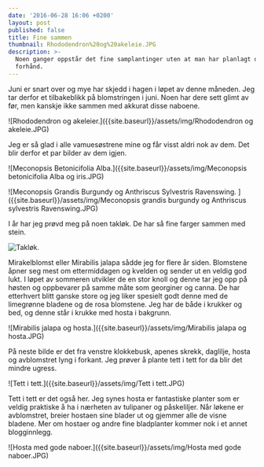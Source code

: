 ```yaml
---
date: '2016-06-28 16:06 +0200'
layout: post
published: false
title: Fine sammen
thumbnail: Rhododendron%20og%20akeleie.JPG
description: >-
  Noen ganger oppstår det fine samplantinger uten at man har planlagt det på
  forhånd.
---
```


Juni er snart over og mye har skjedd i hagen i løpet av denne måneden. Jeg tar derfor et tilbakeblikk på blomstringen i juni. Noen har dere sett glimt av før, men kanskje ikke sammen med akkurat disse naboene. 

![Rhododendron og akeleier.]({{site.baseurl}}/assets/img/Rhododendron og akeleie.JPG)

Jeg er så glad i alle vamuesøstrene mine og får visst aldri nok av dem. Det blir derfor et par bilder av dem igjen.

![Meconopsis Betonicifolia Alba.]({{site.baseurl}}/assets/img/Meconopsis betonicifolia Alba og iris.JPG)

![Meconopsis Grandis Burgundy og Anthriscus Sylvestris Ravenswing. ]({{site.baseurl}}/assets/img/Meconopsis grandis burgundy og Anthriscus sylvestris Ravenswing.JPG)

<!--more-->

I år har jeg prøvd meg på noen takløk. De har så fine farger sammen med stein. 

![Takløk.]({{site.baseurl}}/assets/img/Sempervivum.JPG)

Mirakelblomst eller Mirabilis jalapa sådde jeg for flere år siden. Blomstene åpner seg mest om ettermiddagen og kvelden og sender ut en veldig god lukt. I løpet av sommeren utvikler de en stor knoll og denne tar jeg opp på høsten og oppbevarer på samme måte som georginer og canna. De har etterhvert blitt ganske store og jeg liker spesielt godt denne med de limegrønne bladene og de rosa blomstene. Jeg har de både i krukker og bed, og denne står i krukke med hosta i bakgrunn.

![Mirabilis jalapa og hosta.]({{site.baseurl}}/assets/img/Mirabilis jalapa og hosta.JPG)

På neste bilde er det fra venstre klokkebusk, apenes skrekk, daglilje, hosta og avblomstret lyng i forkant. Jeg prøver å plante tett i tett for da blir det mindre ugress. 

![Tett i tett.]({{site.baseurl}}/assets/img/Tett i tett.JPG)

Tett i tett er det også her. Jeg synes hosta er fantastiske planter som er veldig praktiske å ha i nærheten av tulipaner og påskeliljer. Når løkene er avblomstret, breier hostaen sine blader ut og gjemmer alle de visne bladene. Mer om hostaer og andre fine bladplanter kommer nok i et annet blogginnlegg.

![Hosta med gode naboer.]({{site.baseurl}}/assets/img/Hosta med gode naboer.JPG)











